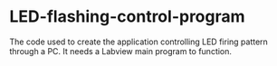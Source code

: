 # LED-flashing-control-program
The code used to create the application controlling LED firing pattern through  a PC. It needs a Labview main program to function.
